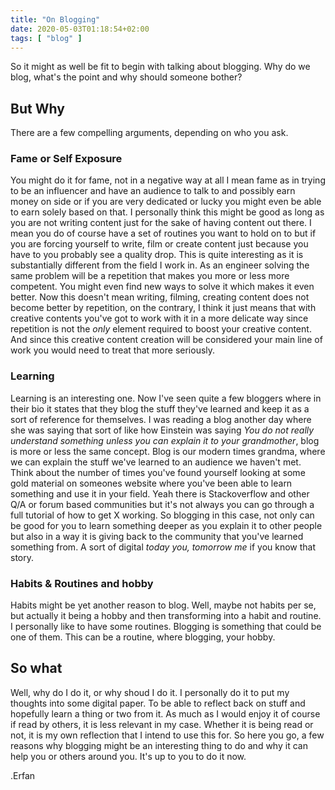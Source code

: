 ```yaml
---
title: "On Blogging"
date: 2020-05-03T01:18:54+02:00
tags: [ "blog" ]
---
```


So it might as well be fit to begin with talking about blogging. Why do we blog, what's the point and why should someone
bother?


## But Why
There are a few compelling arguments, depending on who you ask. 

### Fame or Self Exposure
You might do it for fame, not in a negative way at all I mean fame as in trying to be an influencer and have an audience
to talk to and possibly earn money on side or if you are very dedicated or lucky you might even be able to earn solely
based on that. I personally think this might be good as long as you are not writing content just for the sake of having
content out there. I mean you do of course have a set of routines you want to hold on to but if you are forcing yourself
to write, film or create content just because you have to you probably see a quality drop. This is quite interesting as
it is substantially different from the field I work in. As an engineer solving the same problem will be a repetition
that makes you more or less more competent. You might even find new ways to solve it which makes it even better. Now
this doesn't mean writing, filming, creating content does not become better by repetition, on the contrary, I think it
just means that with creative contents you've got to work with it in a more delicate way since repetition is not the 
_only_ element required to boost your creative content. And since this creative content creation will be considered your 
main line of work you would need to treat that more seriously.

### Learning
Learning is an interesting one. Now I've seen quite a few bloggers where in their bio it states that they blog the stuff
they've learned and keep it as a sort of reference for themselves. I was reading a blog another day where she was saying
that sort of like how Einstein was saying _You do not really understand something unless you can explain it to your 
grandmother_, blog is more or less the same concept. Blog is our modern times grandma, where we can explain the stuff 
we've learned to an audience we haven't met. Think about the number of times you've found yourself looking at some gold 
material on someones website where you've been able to learn something and use it in your field. Yeah there is 
Stackoverflow and other Q/A or forum based communities but it's not always you can go through a full tutorial of how to 
get X working. So blogging in this case, not only can be good for you to learn something deeper as you explain it to 
other people but also in a way it is giving back to the community that you've learned something from. A sort of digital
_today you, tomorrow me_ if you know that story.

### Habits & Routines and hobby
Habits might be yet another reason to blog. Well, maybe not habits per se, but actually it being a hobby and then 
transforming into a habit and routine. I personally like to have some routines. Blogging is something that could be one 
of them. This can be a routine, where blogging, your hobby. 

## So what
Well, why do I do it, or why shoud I do it. I personally do it to put my thoughts into some digital paper. To be able to
reflect back on stuff and hopefully learn a thing or two from it. As much as I would enjoy it of course if read by 
others, it is less relevant in my case. Whether it is being read or not, it is my own reflection that I intend to use 
this for. So here you go, a few reasons why blogging might be an interesting thing to do and why it can help you or 
others around you. It's up to you to do it now.

.Erfan
